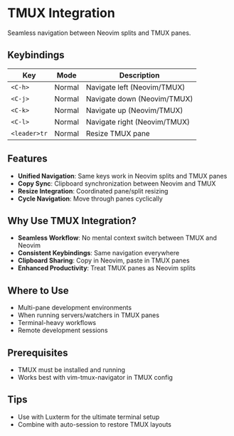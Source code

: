 # TMUX Integration

Seamless navigation between Neovim splits and TMUX panes.

## Keybindings

| Key | Mode | Description |
|-----|------|-------------|
| `<C-h>` | Normal | Navigate left (Neovim/TMUX) |
| `<C-j>` | Normal | Navigate down (Neovim/TMUX) |
| `<C-k>` | Normal | Navigate up (Neovim/TMUX) |
| `<C-l>` | Normal | Navigate right (Neovim/TMUX) |
| `<leader>tr` | Normal | Resize TMUX pane |

## Features

- **Unified Navigation**: Same keys work in Neovim splits and TMUX panes
- **Copy Sync**: Clipboard synchronization between Neovim and TMUX
- **Resize Integration**: Coordinated pane/split resizing
- **Cycle Navigation**: Move through panes cyclically

## Why Use TMUX Integration?

- **Seamless Workflow**: No mental context switch between TMUX and Neovim
- **Consistent Keybindings**: Same navigation everywhere
- **Clipboard Sharing**: Copy in Neovim, paste in TMUX panes
- **Enhanced Productivity**: Treat TMUX panes as Neovim splits

## Where to Use

- Multi-pane development environments
- When running servers/watchers in TMUX panes
- Terminal-heavy workflows
- Remote development sessions

## Prerequisites

- TMUX must be installed and running
- Works best with vim-tmux-navigator in TMUX config

## Tips

- Use with Luxterm for the ultimate terminal setup
- Combine with auto-session to restore TMUX layouts
